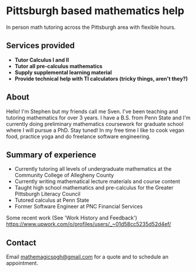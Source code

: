 # Pittsburgh based mathematics help

In person math tutoring across the Pittsburgh area with flexible hours.

## Services provided
- **Tutor Calculus I and II**
- **Tutor all pre-calculus mathematics**
- **Supply supplemental learning material**
- **Provide technical help with TI calculators (tricky things, aren't they?)**

## About

Hello!  I'm Stephen but my friends call me Sven.  I've been teaching and tutoring mathematics for over 3 years.  I have a     B.S. from Penn State and I'm currently doing preliminary mathematics coursework for graduate school where I will pursue a     PhD.  Stay tuned!  In my free time I like to cook vegan food, practice yoga and do freelance software engineering.

## Summary of experience
- Currently tutoring all levels of undergraduate mathematics at the Community College of Allegheny County
- Currently writing mathematical lecture materials and course content
- Taught high school mathematics and pre-calculus for the Greater Pittsburgh Literacy Council
- Tutored calculus at Penn State
- Former Software Engineer at PNC Financial Services

Some recent work (See 'Work History and Feedback')
https://www.upwork.com/o/profiles/users/_~01d58cc5235d52d4ef/

## Contact

Email mathemagicspgh@gmail.com for a quote and to schedule an appointment.
